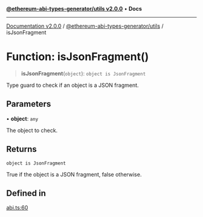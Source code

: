 [**@ethereum-abi-types-generator/utils v2.0.0**](../README.md) • **Docs**

***

[Documentation v2.0.0](../../../packages.md) / [@ethereum-abi-types-generator/utils](../README.md) / isJsonFragment

# Function: isJsonFragment()

> **isJsonFragment**(`object`): `object is JsonFragment`

Type guard to check if an object is a JSON fragment.

## Parameters

• **object**: `any`

The object to check.

## Returns

`object is JsonFragment`

True if the object is a JSON fragment, false otherwise.

## Defined in

[abi.ts:60](https://github.com/niZmosis/ethereum-abi-types-generator/blob/51c0ac8a6ea35330201860f8469daa0efc6ae8f2/packages/utils/src/abi.ts#L60)
